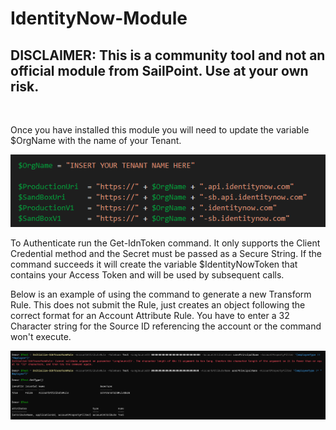 # IdentityNow-Module

## DISCLAIMER: This is a community tool and not an official module from SailPoint.  Use at your own risk.

<br>

Once you have installed this module you will need to update the variable $OrgName with the name of your Tenant.

![OrgName](/Idn-OrgName.png)

To Authenticate run the Get-IdnToken command.  It only supports the Client Credential method and the Secret must be passed as a Secure String.  If the command succeeds it will create the variable $IdentityNowToken that contains your Access Token and will be used by subsequent calls.  

Below is an example of using the command to generate a new Transform Rule.  This does not submit the Rule, just creates an object following the correct format for an Account Attribute Rule.  You have to enter a 32 Character string for the Source ID referencing the account or the command won't execute.  

![Demo](/Idn-Demo.png)
